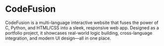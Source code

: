 # CodeFusion
CodeFusion is a multi-language interactive website that fuses the power of C, Python, and HTML/CSS into a sleek, responsive web app. Designed as a portfolio project, it showcases real-world logic building, cross-language integration, and modern UI design—all in one place.

